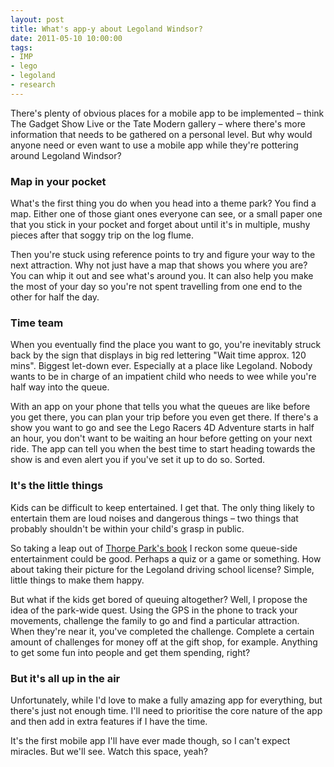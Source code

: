 ```yaml
---
layout: post
title: What's app-y about Legoland Windsor?
date: 2011-05-10 10:00:00
tags:
- IMP
- lego
- legoland
- research
---
```

<p>There's plenty of obvious places for a mobile app to be implemented – think The Gadget Show Live or the Tate Modern gallery – where there's more information that needs to be gathered on a personal level. But why would anyone need or even want to use a mobile app while they're pottering around Legoland Windsor?</p>
<h3>Map in your pocket</h3>
<p>What's the first thing you do when you head into a theme park? You find a map. Either one of those giant ones everyone can see, or a small paper one that you stick in your pocket and forget about until it's in multiple, mushy pieces after that soggy trip on the log flume. </p>
<p>Then you're stuck using reference points to try and figure your way to the next attraction. Why not just have a map that shows you where you are? You can whip it out and see what's around you. It can also help you make the most of your day so you're not spent travelling from one end to the other for half the day.</p>
<h3>Time team</h3>
<p>When you eventually find the place you want to go, you're inevitably struck back by the sign that displays in big red lettering &quot;Wait time approx. 120 mins&quot;. Biggest let-down ever. Especially at a place like Legoland. Nobody wants to be in charge of an impatient child who needs to wee while you're half way into the queue.</p>
<p>With an app on your phone that tells you what the queues are like before you get there, you can plan your trip before you even get there. If there's a show you want to go and see the Lego Racers 4D Adventure starts in half an hour, you don't want to be waiting an hour before getting on your next ride. The app can tell you when the best time to start heading towards the show is and even alert you if you've set it up to do so. Sorted.</p>
<h3>It's the little things</h3>
<p>Kids can be difficult to keep entertained. I get that. The only thing likely to entertain them are loud noises and dangerous things – two things that probably shouldn't be within your child's grasp in public.</p>
<p>So taking a leap out of <a href="http://mattcrouch.net/blog/2011/05/researching-ideas-for-a-legoland-app/">Thorpe Park's book</a> I reckon some queue-side entertainment could be good. Perhaps a quiz or a game or something. How about taking their picture for the Legoland driving school license? Simple, little things to make them happy.</p>
<p>But what if the kids get bored of queuing altogether? Well, I propose the idea of the park-wide quest. Using the GPS in the phone to track your movements, challenge the family to go and find a particular attraction. When they're near it, you've completed the challenge. Complete a certain amount of challenges for money off at the gift shop, for example. Anything to get some fun into people and get them spending, right?</p>
<h3>But it's all up in the air</h3>
<p>Unfortunately, while I'd love to make a fully amazing app for everything, but there's just not enough time. I'll need to prioritise the core nature of the app and then add in extra features if I have the time.</p>
<p>It's the first mobile app I'll have ever made though, so I can't expect miracles. But we'll see. Watch this space, yeah?</p>
